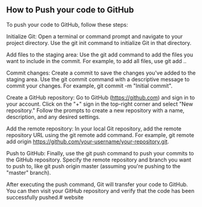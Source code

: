 ## How to Push your code to GitHub
To push your code to GitHub, follow these steps:

Initialize Git: Open a terminal or command prompt and navigate to your project directory. Use the git init command to initialize Git in that directory.

Add files to the staging area: Use the git add command to add the files you want to include in the commit. For example, to add all files, use git add ..

Commit changes: Create a commit to save the changes you've added to the staging area. Use the git commit command with a descriptive message to commit your changes. For example, git commit -m "Initial commit".

Create a GitHub repository: Go to GitHub (https://github.com) and sign in to your account. Click on the "+" sign in the top-right corner and select "New repository." Follow the prompts to create a new repository with a name, description, and any desired settings.

Add the remote repository: In your local Git repository, add the remote repository URL using the git remote add command. For example, git remote add origin https://github.com/your-username/your-repository.git.

Push to GitHub: Finally, use the git push command to push your commits to the GitHub repository. Specify the remote repository and branch you want to push to, like git push origin master (assuming you're pushing to the "master" branch).

After executing the push command, Git will transfer your code to GitHub. You can then visit your GitHub repository and verify that the code has been successfully pushed.# website
